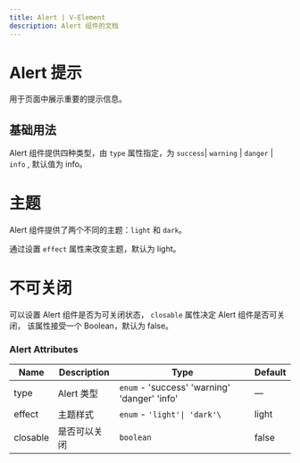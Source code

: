 ```yaml
---
title: Alert | V-Element
description: Alert 组件的文档
---
```


# Alert 提示

用于页面中展示重要的提示信息。

## 基础用法

Alert 组件提供四种类型，由 `type` 属性指定，为 `success`| `warning` | `danger` | `info` , 默认值为 info。

<preview path="../demo/Alert/Basic.vue" title="基础用法" description="Alert 组件的基础用法"></preview>

# 主题

Alert 组件提供了两个不同的主题：`light` 和 `dark`。

通过设置 `effect` 属性来改变主题，默认为 light。

<preview path="../demo/Alert/Theme.vue" title="主题" description="Alert 组件的主题用法"></preview>

# 不可关闭

可以设置 Alert 组件是否为可关闭状态， `closable` 属性决定 Alert 组件是否可关闭， 该属性接受一个 Boolean，默认为 false。

<preview path="../demo/Alert/Close.vue" title="不可关闭" description="Alert 组件的不可关闭用法"></preview>


### Alert Attributes

| Name              | Description                                                             | Type                                                                            | Default |
| ----------------- | ----------------------------------------------------------------------- | ------------------------------------------------------------------------------- | ------- |
| type              | Alert 类型                                                               | `enum` - 'success' 'warning' 'danger' 'info'                                 | —       |
| effect            | 主题样式                                                                  | `enum` - `'light'\| 'dark'\`                                                   | light    |
| closable          | 是否可以关闭                                                              | `boolean`                                                                       | false   |